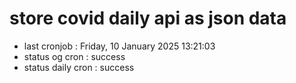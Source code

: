 # store covid daily api as json data

- last cronjob : Friday, 10 January 2025 13:21:03
- status og cron : success
- status daily cron : success
      
      